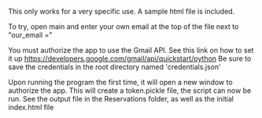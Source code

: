 This only works for a very specific use. A sample html file is included.

To try, open main and enter your own email at the top of the file next to "our_email ="

You must authorize the app to use the Gmail API. See this link on how to set it up https://developers.google.com/gmail/api/quickstart/python
Be sure to save the credentials in the root directory named 'credentials.json' 

Upon running the program the first time, it will open a new window to authorize the app. This will create a token.pickle file, the script can now be run.
See the output file in the Reservations folder, as well as the initial index.html file
